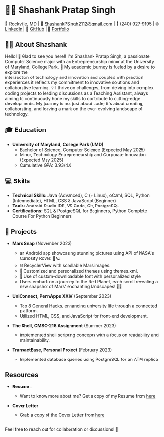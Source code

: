# 👨‍💻 Shashank Pratap Singh

📍 Rockville, MD | 📧 ShashankPSingh2112@gmail.com | 📱 (240) 927-9195 | 
🌐 [LinkedIn](www.linkedin.com/in/shashank-p-singh/) | 🐙 [GitHub](https://github.com/shashanksp04) | 💼 [Portfolio](https://portfolium.com/MeetShashank)

## 👨‍🎓 About Shashank
  Hello! 👋 Glad to see you here!!
  I'm Shashank Pratap Singh, a passionate Computer Science major with an Entrepreneurship minor at the University of Maryland, College Park. 🚀 My academic journey is fueled by a desire to explore the   
  intersection of technology and innovation and coupled with practical experiences it reflects my commitment to innovative solutions and collaborative learning. 💡 I thrive on challenges, from delving into 
  complex coding projects to leading discussions as a Teaching Assistant, always aiming to continuously hone my skills to contribute to cutting-edge developments. My journey is not just about code; it's about 
  creating, collaborating, and leaving a mark on the ever-evolving landscape of technology.

## 🎓 Education
- **University of Maryland, College Park (UMD)**
  - Bachelor of Science, Computer Science (Expected May 2025)
  - Minor, Technology Entrepreneurship and Corporate Innovation (Expected May 2025)
  - Cumulative GPA: 3.93/4.0

## 💻 Skills
- **Technical Skills:** Java (Advanced), C (+ Linux), oCaml, SQL, Python (Intermediate), HTML, CSS & JavaScript (Beginner)
- **Tools:** Android Studio IDE, VS Code, Git, PostgreSQL
- **Certifications:** SQL & PostgreSQL for Beginners, Python Complete Course For Python Beginners

## 🚀 Projects
- **Mars Snap** (November 2023)
  - an Android app showcasing stunning pictures using API of NASA's Curiosity Rover. 📸🪐
  - 🌐 RecyclerView with scrollable Mars images.
  - 🎨 Customized and personalized themes using themes.xml.
  - 🎉 Use of custom-downloadable font with personalized style.
  - Users embark on a journey to the Red Planet, each scroll revealing a new snapshot of Mars' enchanting landscapes! 🚀✨
 
- **UniConnect, PennApps XXIV** (September 2023)
  - Top 8 General Hacks, enhancing university life through a connected platform.
  - Utilized HTML, CSS, and JavaScript for front-end development.

- **The Shell, CMSC-216 Assignment** (Summer 2023)
  - Implemented shell scripting concepts with a focus on readability and maintainability.

- **TransactEase, Personal Project** (February 2023)
  - Implemented database queries using PostgreSQL for an ATM replica

## Resources
- **Resume** :
  - Want to know more about me? Get a copy of my Resume from [here](https://github.com/shashanksp04/shashanksp04/files/14052462/RESUME.SHASHANK.2024.pdf)

- **Cover Letter**
  - Grab a copy of the Cover Letter from [here](https://github.com/shashanksp04/shashanksp04/files/14052467/Cover.Letter.pdf)


##
Feel free to reach out for collaboration or discussions! 🚀
